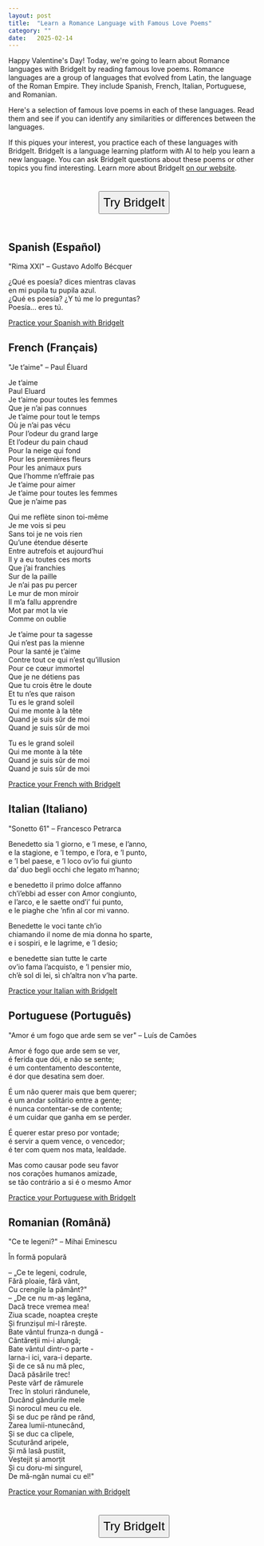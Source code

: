 ```yaml
---
layout: post
title:  "Learn a Romance Language with Famous Love Poems"
category: ""
date:   2025-02-14
---
```


Happy Valentine's Day! Today, we're going to learn about Romance languages with BridgeIt by reading famous love poems. Romance languages are a group of languages that evolved from Latin, the language of the Roman Empire. They include Spanish, French, Italian, Portuguese, and Romanian.

Here's a selection of famous love poems in each of these languages. Read them and see if you can identify any similarities or differences between the languages.

If this piques your interest, you practice each of these languages with BridgeIt. BridgeIt is a language learning platform with AI to help you learn a new language.  You can ask BridgeIt questions about these poems or other topics you find interesting.  Learn more about BridgeIt [on our website](https://apps.spacebarlabs.com/).

<center>
    <form action="https://apps.spacebarlabs.com/users/sign_up?rby=2025-02-14-Famous-Love-Poems-in-Romance-Languages">
        <input type="submit" value="Try BridgeIt" style="font-size: 18pt; padding: 7px; margin: 1em;" />
    </form>
</center>

## Spanish (Español)

"Rima XXI" – Gustavo Adolfo Bécquer

¿Qué es poesía? dices mientras clavas \
en mi pupila tu pupila azul. \
¿Qué es poesía? ¿Y tú me lo preguntas? \
Poesía... eres tú.

<a href="https://apps.spacebarlabs.com/users/sign_up?rby=es-2025-02-14-Famous-Love-Poems-in-Romance-Languages">Practice your Spanish with BridgeIt</a>

## French (Français)

"Je t’aime" – Paul Éluard

Je t’aime \
Paul Eluard \
Je t’aime pour toutes les femmes \
Que je n’ai pas connues \
Je t’aime pour tout le temps \
Où je n’ai pas vécu \
Pour l’odeur du grand large \
Et l’odeur du pain chaud \
Pour la neige qui fond \
Pour les premières fleurs \
Pour les animaux purs \
Que l’homme n’effraie pas \
Je t’aime pour aimer \
Je t’aime pour toutes les femmes \
Que je n’aime pas

Qui me reflète sinon toi-même \
Je me vois si peu \
Sans toi je ne vois rien \
Qu’une étendue déserte \
Entre autrefois et aujourd’hui \
Il y a eu toutes ces morts \
Que j’ai franchies \
Sur de la paille \
Je n’ai pas pu percer \
Le mur de mon miroir \
Il m’a fallu apprendre \
Mot par mot la vie \
Comme on oublie

Je t’aime pour ta sagesse \
Qui n’est pas la mienne \
Pour la santé je t’aime \
Contre tout ce qui n’est qu’illusion \
Pour ce cœur immortel \
Que je ne détiens pas \
Que tu crois être le doute \
Et tu n’es que raison \
Tu es le grand soleil \
Qui me monte à la tête \
Quand je suis sûr de moi \
Quand je suis sûr de moi

Tu es le grand soleil \
Qui me monte à la tête \
Quand je suis sûr de moi \
Quand je suis sûr de moi

<a href="https://apps.spacebarlabs.com/users/sign_up?rby=fr-2025-02-14-Famous-Love-Poems-in-Romance-Languages">Practice your French with BridgeIt</a>

## Italian (Italiano)

"Sonetto 61" – Francesco Petrarca

Benedetto sia ’l giorno, e ’l mese, e l’anno, \
e la stagione, e ’l tempo, e l’ora, e ’l punto, \
e ’l bel paese, e ’l loco ov’io fui giunto \
da’ duo begli occhi che legato m’hanno;

e benedetto il primo dolce affanno \
ch’i’ebbi ad esser con Amor congiunto, \
e l’arco, e le saette ond’i’ fui punto, \
e le piaghe che ’nfin al cor mi vanno.

Benedette le voci tante ch’io \
chiamando il nome de mia donna ho sparte, \
e i sospiri, e le lagrime, e ’l desio;

e benedette sian tutte le carte \
ov’io fama l’acquisto, e ’l pensier mio, \
ch’è sol di lei, sì ch’altra non v’ha parte.

<a href="https://apps.spacebarlabs.com/users/sign_up?rby=it-2025-02-14-Famous-Love-Poems-in-Romance-Languages">Practice your Italian with BridgeIt</a>

## Portuguese (Português)

"Amor é um fogo que arde sem se ver" – Luís de Camões

Amor é fogo que arde sem se ver, \
é ferida que dói, e não se sente; \
é um contentamento descontente, \
é dor que desatina sem doer.

É um não querer mais que bem querer; \
é um andar solitário entre a gente; \
é nunca contentar-se de contente; \
é um cuidar que ganha em se perder.

É querer estar preso por vontade; \
é servir a quem vence, o vencedor; \
é ter com quem nos mata, lealdade.

Mas como causar pode seu favor \
nos corações humanos amizade, \
se tão contrário a si é o mesmo Amor

<a href="https://apps.spacebarlabs.com/users/sign_up?rby=it-2025-02-14-Famous-Love-Poems-in-Romance-Languages">Practice your Portuguese with BridgeIt</a>

## Romanian (Română)

"Ce te legeni?" – Mihai Eminescu

În formă populară

– „Ce te legeni, codrule, \
Fără ploaie, fără vânt, \
Cu crengile la pământ?" \
– „De ce nu m-aș legăna, \
Dacă trece vremea mea! \
Ziua scade, noaptea crește \
Și frunzișul mi-l rărește. \
Bate vântul frunza-n dungă - \
Cântăreții mi-i alungă; \
Bate vântul dintr-o parte - \
Iarna-i ici, vara-i departe. \
Și de ce să nu mă plec, \
Dacă păsările trec! \
Peste vârf de rămurele \
Trec în stoluri rândunele, \
Ducând gândurile mele \
Și norocul meu cu ele. \
Și se duc pe rând pe rând, \
Zarea lumii-ntunecând, \
Și se duc ca clipele, \
Scuturând aripele, \
Și mă lasă pustiit, \
Veștejit și amorțit \
Și cu doru-mi singurel, \
De mă-ngân numai cu el!"

<a href="https://apps.spacebarlabs.com/users/sign_up?rby=it-2025-02-14-Famous-Love-Poems-in-Romance-Languages">Practice your Romanian with BridgeIt</a>

<center>
    <form action="https://apps.spacebarlabs.com/users/sign_up?rby=2025-02-14-Famous-Love-Poems-in-Romance-Languages">
        <input type="submit" value="Try BridgeIt" style="font-size: 18pt; padding: 7px; margin: 1em;" />
    </form>
</center>
